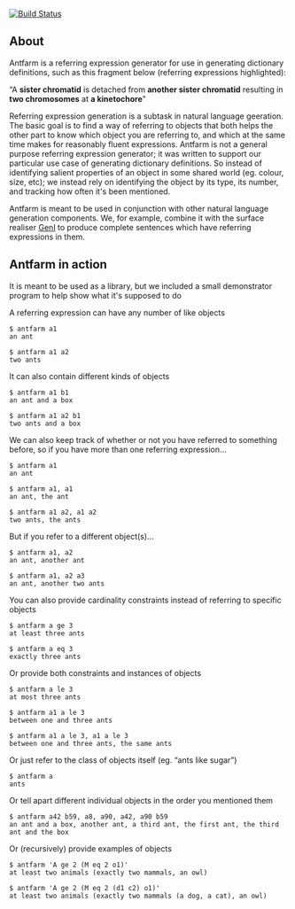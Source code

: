[![Build Status](https://secure.travis-ci.org/kowey/antfarm.png)](http://travis-ci.org/kowey/antfarm)

## About

Antfarm is a referring expression generator for use in generating
dictionary definitions, such as this fragment below (referring
expressions highlighted):

“A **sister chromatid** is detached from **another sister chromatid**
resulting in **two chromosomes** at **a kinetochore**”

Referring expression generation is a subtask in natural language
geeration.  The basic goal is to find a way of referring to objects that
both helps the other part to know which object you are referring to, and
which at the same time makes for reasonably fluent expressions.  Antfarm
is not a general purpose referring expression generator; it was written
to support our particular use case of generating dictionary definitions.
So instead of identifying salient properties of an object in some shared
world (eg. colour, size, etc); we instead rely on identifying the object
by its type, its number, and tracking how often it's been mentioned.

Antfarm is meant to be used in conjunction with other natural language
generation components.  We, for example, combine it with the surface
realiser [GenI](http://projects.haskell.org/GenI) to produce complete
sentences which have referring expressions in them.

## Antfarm in action

It is meant to be used as a library, but we included a small
demonstrator program to help show what it's supposed to do

A referring expression can have any number of like objects

    $ antfarm a1
    an ant

    $ antfarm a1 a2
    two ants

It can also contain different kinds of objects

    $ antfarm a1 b1
    an ant and a box

    $ antfarm a1 a2 b1
    two ants and a box

We can also keep track of whether or not you have referred to something
before, so if you have more than one referring expression…

    $ antfarm a1
    an ant

    $ antfarm a1, a1
    an ant, the ant

    $ antfarm a1 a2, a1 a2
    two ants, the ants

But if you refer to a different object(s)…

    $ antfarm a1, a2
    an ant, another ant

    $ antfarm a1, a2 a3
    an ant, another two ants

You can also provide cardinality constraints instead of referring to
specific objects

    $ antfarm a ge 3
    at least three ants

    $ antfarm a eq 3
    exactly three ants

Or provide both constraints and instances of objects

    $ antfarm a le 3
    at most three ants

    $ antfarm a1 a le 3
    between one and three ants

    $ antfarm a1 a le 3, a1 a le 3
    between one and three ants, the same ants

Or just refer to the class of objects itself (eg. “ants like sugar”)

    $ antfarm a
    ants

Or tell apart different individual objects in the order you
mentioned them

    $ antfarm a42 b59, a8, a90, a42, a90 b59
    an ant and a box, another ant, a third ant, the first ant, the third ant and the box

Or (recursively) provide examples of objects

    $ antfarm 'A ge 2 (M eq 2 o1)'
    at least two animals (exactly two mammals, an owl)

    $ antfarm 'A ge 2 (M eq 2 (d1 c2) o1)'
    at least two animals (exactly two mammals (a dog, a cat), an owl)
